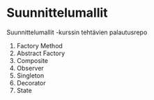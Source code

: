 # Suunnittelumallit
Suunnittelumallit -kurssin tehtävien palautusrepo
1) Factory Method
2) Abstract Factory
3) Composite
4) Observer
5) Singleton
6) Decorator
7) State